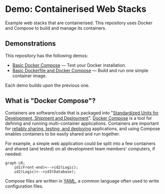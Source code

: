 # Demo: Containerised Web Stacks

Example web stacks that are containerised. This repository uses Docker and Compose to build and manage its containers.

## Demonstrations

This repository has the following demos:

- [Basic Docker Compose](./docker-compose%20basics/) — Test your Docker installation.
- [Basic Dockerfile and Docker Compose](./dockerfile-compose%20basics/) — Build and run one simple container image.

Each demo builds upon the previous one.

## What is "Docker Compose"?

Containers are software/code that is packaged into "[Standardized Units for Development, Shipment and Deployment](https://www.docker.com/resources/what-container/)". [Docker Compose](https://docs.docker.com/compose/) is a tool for defining and running multi-container applications. Containers are important for [reliably sharing, testing, and deploying](https://www.ibm.com/blog/the-benefits-of-containerization-and-what-it-means-for-you/) applications, and using Compose enables containers to be easily shared and run together.

For example, a simple web application could be split into a few containers and shared (and tested) on all development team members' computers, if needed:

```mermaid
graph LR;
    id1(Front-end)<-->id2(Logic);
    id2(Logic)<-->id3(Database);
```

<!-- Textual diagram (if Mermaid.js not available) -->
<!-- [Front-end] <-> [Logic] <-> [Database] -->

Compose files are written in [YAML](https://yaml.org/), a common language often used to write configuration files.
